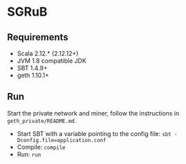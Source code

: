 # SGRuB

## Requirements

* Scala 2.12.* (2.12.12+)
* JVM 1.8 compatible JDK
* SBT 1.4.9+
* geth 1.10.1+

## Run

Start the private network and miner, follow the instructions in `geth_private/README.md`.

* Start SBT with a variable pointing to the config file: `sbt -Dconfig.file=application.conf`
* Compile: `compile`
* Run: `run`

